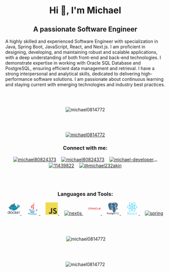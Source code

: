 <h1 align="center">Hi 👋, I'm Michael</h1>
<h2 align="center">A passionate Software Engineer</h2>

<p align="left">A highly skilled and experienced Software Engineer with specialization in Java, Spring Boot, JavaScript, React, and Next.js. I am proficient in designing, developing, and maintaining robust and scalable applications, with a deep understanding of both front-end and back-end technologies. I demonstrate expertise in working with Oracle SQL Database and PostgreSQL, ensuring efficient data management and retrieval. I have a strong interpersonal and analytical skills, dedicated to delivering high-performance software solutions. I am passionate about continuous learning and staying current with emerging technologies and industry best practices.</p>

<br/>
<br/>

<p align="center"> <img src="https://github-readme-stats.vercel.app/api?username=Michael0814772&show_icons=true&theme=radical" alt="michael0814772" /> </p>

<br/>
<br/>

<p align="center"> <a href="https://github.com/ryo-ma/github-profile-trophy"><img src="https://github-profile-trophy.vercel.app/?username=michael0814772&show_icons=true&theme=radical" alt="michael0814772" /></a> </p>

<!-- ### Blogs posts -->
<!-- BLOG-POST-LIST:START -->
<!-- BLOG-POST-LIST:END -->

<h3 align="center">Connect with me:</h3>
<p align="center">
<a href="https://dev.to/michael80824373" target="blank"><img align="center" src="https://raw.githubusercontent.com/rahuldkjain/github-profile-readme-generator/master/src/images/icons/Social/devto.svg" alt="michael80824373" height="30" width="40" /></a>&nbsp;&nbsp;&nbsp;
<a href="https://twitter.com/michael80824373" target="blank"><img align="center" src="https://raw.githubusercontent.com/rahuldkjain/github-profile-readme-generator/master/src/images/icons/Social/twitter.svg" alt="michael80824373" height="30" width="40" /></a>&nbsp;&nbsp;&nbsp;
<a href="https://linkedin.com/in/michael-developer" target="blank"><img align="center" src="https://raw.githubusercontent.com/rahuldkjain/github-profile-readme-generator/master/src/images/icons/Social/linked-in-alt.svg" alt="michael-developer" height="30" width="40" />&nbsp;&nbsp;&nbsp;</a>
<a href="https://stackoverflow.com/users/11439822" target="blank"><img align="center" src="https://raw.githubusercontent.com/rahuldkjain/github-profile-readme-generator/master/src/images/icons/Social/stack-overflow.svg" alt="11439822" height="30" width="40" /></a>&nbsp;&nbsp;&nbsp;
<a href="https://medium.com/@michael232akin" target="blank"><img align="center" src="https://raw.githubusercontent.com/rahuldkjain/github-profile-readme-generator/master/src/images/icons/Social/medium.svg" alt="@michael232akin" height="30" width="40" /></a>
</p>

<br/>
<br/>

<h3 align="center">Languages and Tools:</h3>
<p align="center"> <a href="https://www.docker.com/" target="_blank" rel="noreferrer"> <img src="https://raw.githubusercontent.com/devicons/devicon/master/icons/docker/docker-original-wordmark.svg" alt="docker" width="40" height="40"/> </a>&nbsp;&nbsp;&nbsp; <a href="https://www.java.com" target="_blank" rel="noreferrer"> <img src="https://raw.githubusercontent.com/devicons/devicon/master/icons/java/java-original.svg" alt="java" width="40" height="40"/> </a>&nbsp;&nbsp;&nbsp; <a href="https://developer.mozilla.org/en-US/docs/Web/JavaScript" target="_blank" rel="noreferrer"> <img src="https://raw.githubusercontent.com/devicons/devicon/master/icons/javascript/javascript-original.svg" alt="javascript" width="40" height="40"/> </a>&nbsp;&nbsp;&nbsp; <a href="https://nextjs.org/" target="_blank" rel="noreferrer"> <img src="https://cdn.worldvectorlogo.com/logos/nextjs-2.svg" alt="nextjs" width="40" height="40"/> </a>&nbsp;&nbsp;&nbsp; <a href="https://www.oracle.com/" target="_blank" rel="noreferrer"> <img src="https://raw.githubusercontent.com/devicons/devicon/master/icons/oracle/oracle-original.svg" alt="oracle" width="40" height="40"/> </a>&nbsp;&nbsp;&nbsp; <a href="https://www.postgresql.org" target="_blank" rel="noreferrer"> <img src="https://raw.githubusercontent.com/devicons/devicon/master/icons/postgresql/postgresql-original-wordmark.svg" alt="postgresql" width="40" height="40"/> </a>&nbsp;&nbsp;&nbsp; <a href="https://reactjs.org/" target="_blank" rel="noreferrer"> <img src="https://raw.githubusercontent.com/devicons/devicon/master/icons/react/react-original-wordmark.svg" alt="react" width="40" height="40"/> </a>&nbsp;&nbsp;&nbsp; <a href="https://spring.io/" target="_blank" rel="noreferrer"> <img src="https://www.vectorlogo.zone/logos/springio/springio-icon.svg" alt="spring" width="40" height="40"/> </a> </p>

<br/>
<br/>

<p align="center">&nbsp;<img align="center" src="https://github-readme-stats.vercel.app/api?username=michael0814772&show_icons=true&theme=radical&locale=en" alt="michael0814772" /></p>

<br/>
<br/>

<p align="center"><img align="center" src="https://github-readme-streak-stats.herokuapp.com/?user=michael0814772&show_icons=true&theme=radical" alt="michael0814772" /></p>




